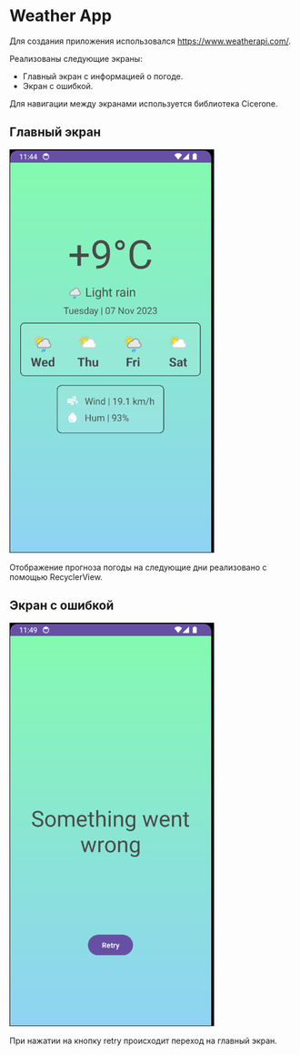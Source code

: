 # Weather App
Для создания приложения использовался https://www.weatherapi.com/.

Реализованы следующие экраны: 
* Главный экран с информацией о погоде.
* Экран с ошибкой.

Для навигации между экранами используется библиотека Cicerone.

## Главный экран
![mainscreen.png](readme/mainscreen.png)

Отображение прогноза погоды на следующие дни реализовано с помощью RecyclerView.

## Экран с ошибкой
![errorscreen.png](readme/errorscreen.png)

При нажатии на кнопку retry происходит переход на главный экран.
